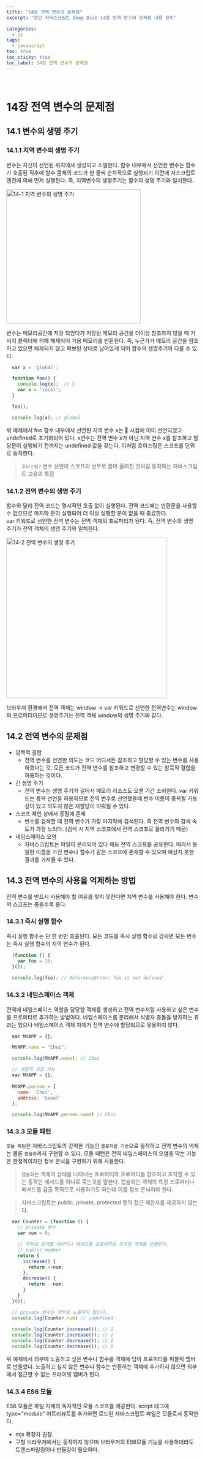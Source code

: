 ```yaml
---
title: "14장 전역 변수의 문제점"
excerpt: "모던 자바스크립트 Deep Dive 14장 전역 변수의 문제점 내용 정리"

categories:
  - js
tags:
  - javascript
toc: true
toc_sticky: true
toc_label: 14장 전역 변수의 문제점
---
```

<br/>


# 14장 전역 변수의 문제점

## 14.1 변수의 생명 주기
### 14.1.1 지역 변수의 생명 주기
변수는 자신이 선언된 위치에서 생성되고 소멸한다. 함수 내부에서 선언한 변수는 함수가 호출된 직후에 함수 몸체의 코드가 한 줄씩 순차적으로 실행되기 이전에 자스크립트 엔진에 의해 먼저 실행된다. 즉, 지역변수의 생명주기는 함수의 생명 주기와 일치한다.  

<img width="351" alt="14-1 지역 변수의 생명 주기" src="https://user-images.githubusercontent.com/44577555/165106439-35cda26f-b0b2-4f36-97ae-e730d2ab183f.png">

변수는 메모리공간에 저장 되었다가 저장된 메모리 공간을 더이상 참조하지 않을 때 가비지 콜렉터에 의헤 해제되어 가용 메모리를 반환한다. 즉, 누군가가 메모리 공간을 참조하고 있으면 해제되지 않고 확보된 상태로 남아있게 되어 함수의 생명주기와 다를 수 있다.


```javascript
  var x = 'global';

  function foo() {
    console.log(x);  // 🤔
    var x = 'local';
  }

  foo();

  console.log(x); // global
```

위 예제에서 foo 함수 내부에서 선언된 지역 변수 x는 🤔 시점에 이미 선언되었고 undefined로 초기화되어 있다. x변수는 전역 변수 x가 아닌 지역 변수 x를 참조하고 할당문이 실행되기 전까지는 undefined 값을 갖는다. 이처럼 호이스팅은 스코프를 단위로 동작한다.
> `호이스팅?` 변수 선언이 스코프의 선두로 끌어 올려진 것처럼 동작하는 자바스크립트 고유의 특징

### 14.1.2 전역 변수의 생명 주기
함수와 달리 전역 코드는 명시적인 호출 없이 실행된다. 전역 코드에는 반환문을 사용할 수 없으므로 마지막 문이 실행되어 더 이상 실행할 문이 없을 때 종료한다.  
var 키워드로 선언한 전역 변수는 전역 객체의 프로퍼티가 된다. 즉, 전역 변수의 생명 주기가 전역 객체의 생명 주기와 일치한다.  

<img width="420" alt="14-2 전역 변수의 생명 주기" src="https://user-images.githubusercontent.com/44577555/165118277-b36b8668-068f-42d8-b60d-8ef109348f5b.png">  

브라우저 환경에서 전역 객체는 window -> var 키워드로 선언한 전역변수는 window의 프로퍼티이므로 생명주기는 전역 객체 window의 생명 주기와 같다.  

## 14.2 전역 변수의 문제점
- 암묵적 결합  
  - 전역 변수를 선언한 의도는 코드 어디서든 참조하고 할당할 수 있는 변수를 사용하겠다는 것. 모든 코드가 전역 변수를 참조하고 변경할 수 있는 암묵적 결합을 허용하는 것이다.
- 긴 생명 주기  
  - 전역 변수는 생명 주기가 길어서 메모리 리소스도 오랜 기간 소비한다. var 키워드는 중복 선언을 허용하므로 전역 변수로 선언했을때 변수 이름이 중복될 가능성이 있고 의도치 않은 재할당이 이뤄질 수 있다.
- 스코프 체인 상에서 종점에 존재
  - 변수를 검색할 때 전역 변수가 가장 마지막에 검색된다. 즉 전역 변수의 검색 속도가 가장 느리다. (검색 시 지역 스코프에서 전역 스코프로 올라가기 때문)
- 네임스페이스 오염
  - 자바스크립트는 파일이 분리되어 있다 해도 전역 스코프를 공유한다. 따라서 동일한 이름을 가진 변수나 함수가 같은 스코프에 존재할 수 있으며 예상치 못한 결과를 가져올 수 있다.

## 14.3 전역 변수의 사용을 억제하는 방법
전역 변수를 반드시 사용해야 할 이유를 찾지 못한다면 지역 변수를 사용해야 한다. 변수의 스코프는 좁을수록 좋다.  

### 14.3.1 즉시 실행 함수
즉시 실행 함수는 단 한 번만 호출된다. 모든 코드를 즉시 실행 함수로 감싸면 모든 변수는 즉시 실행 함수의 지역 변수가 된다.

```javascript
  (function () {
    var foo = 10;
  }());
  
  console.log(foo); // ReferenceError: foo is not defined
```

### 14.3.2 네임스페이스 객체
전역에 네임스페이스 역할을 담당할 객체를 생성하고 전역 변수처럼 사용하고 싶은 변수를 프로퍼티로 추가하는 방법이다.
네임스페이스를 분리해서 식별자 충돌을 방지하는 효과는 있으나 네임스페이스 객체 자체가 전역 변수에 할당되므로 유용하지 않다.

```javascript
  var MYAPP = {};

  MYAPP.name = "Choi";

  console.log(MYAPP.name); // Choi

```

```javascript
  // 계층적 구조 가능
  var MYAPP = {};
  
  MYAPP.person = {
    name: 'Choi',
    address: 'Seoul' 
  };

  console.log(MYAPP.person.name) // Choi
```

### 14.3.3 모듈 패턴
`모듈 패턴`은 자바스크립트의 강력한 기능인 `클로저를 기반`으로 동작하고 전역 변수의 억제는 물론 `캡슐화`까지 구현할 수 있다. 모듈 패턴은 전역 네임스페이스의 오염을 막는 기능은 한정적이지만 정보 은닉을 구현하기 위해 사용한다.
> `캡슐화`는 객체의 상태를 나타내는 프로퍼티와 프로퍼티를 참조하고 조작할 수 있는 동작인 메서드를 하나로 묶는것을 말한다. 캡슐화는 객체의 특정 프로퍼티나 메서드를 감출 목적으로 사용하기도 하는데 이를 정보 은닉이라 한다.  

> 자바스크립트는 public, private, protected 등의 접근 제한자를 제공하지 않는다.

```javascript
  var Counter = (function () {
    // private 변수
    var num = 0;

    // 외부로 공개할 데이터나 메서드를 프로퍼티로 추가한 객체를 반환한다.
    // public member
    return {
      increase() {
        return ++num;
      },
      decrease() {
        return --num;
      }
    }
  }());

  // private 변수는 외부로 노출되지 않는다.
  console.log(Counter.num) // undefined
  
  console.log(Counter.increase()); // 1
  console.log(Counter.increase()); // 2
  console.log(Counter.decrease()); // 1
  console.log(Counter.decrease()); // 0
```

위 예제에서 외부에 노출하고 싶은 변수나 함수를 객체에 담아 프로퍼티를 퍼블릭 맴버로 만들었다.
노출하고 싶지 않은 변수나 함수는 반환하는 객체에 추가하지 않으면 외부에서 접근할 수 없는 프라이빗 맴버가 된다.

### 14.3.4 ES6 모듈
ES6 모듈은 파일 자체의 독자적인 모듈 스코프를 제공한다. script 테그에 type="module" 어트리뷰트를 추가하면 로드된 자바스크립트 파일은 모듈로서 동작한다. 
- mjs 확장자 권장. 
- 구형 브라우저에서는 동작하지 않으며 브라우저의 ES6모듈 기능을 사용하더라도 트랜스파일링이나 번들링이 필요하다.



